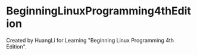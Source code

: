 # BeginningLinuxProgramming4thEdition
Created by HuangLi for Learning "Beginning Linux Programming 4th Edition".

